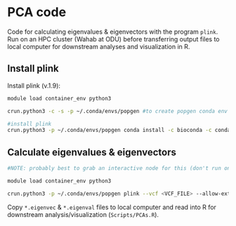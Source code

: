 # PCA code

Code for calculating eigenvalues & eigenvectors with the program `plink`. Run on an HPC cluster (Wahab at ODU) before transferring output files to local computer for downstream analyses and visualization in R.

## Install plink

Install plink (v.1.9):

```sh
module load container_env python3

crun.python3 -c -s -p ~/.conda/envs/popgen #to create popgen conda env --> only need to do this once

#install plink
crun.python3 -p ~/.conda/envs/popgen conda install -c bioconda -c conda-forge plink
```

## Calculate eigenvalues & eigenvectors

```bash
#NOTE: probably best to grab an interactive node for this (don't run on log-in node).

module load container_env python3

crun.python3 -p ~/.conda/envs/popgen plink --vcf <VCF_FILE> --allow-extra-chr --pca var-wts --out <PIRE.SPECIES.LOC>
```

Copy `*.eigenvec` & `*.eigenval` files to local computer and read into R for downstream analysis/visualization (`Scripts/PCAs.R`).
